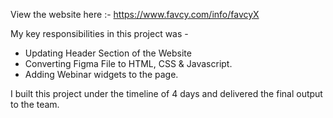 View the website here :- https://www.favcy.com/info/favcyX

My key responsibilities in this project was -

- Updating Header Section of the Website
- Converting Figma File to HTML, CSS & Javascript.
- Adding Webinar widgets to the page.

I built this project under the timeline of 4 days and delivered the final output to the team.

